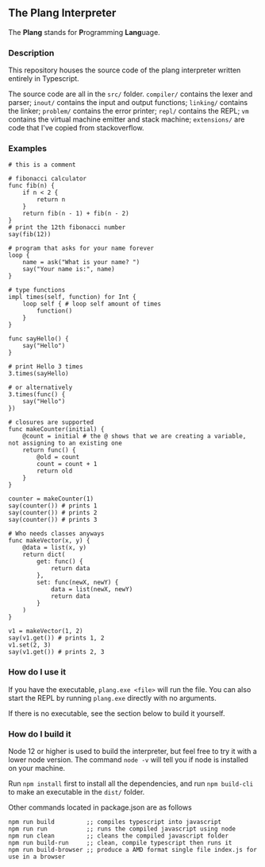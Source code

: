 ## The Plang Interpreter
The **Plang** stands for **P**rogramming **Lang**uage.

### Description
This repository houses the source code of the plang interpreter written entirely in Typescript.

The source code are all in the `src/` folder. `compiler/` contains the lexer and parser; `inout/` contains the input and output functions; `linking/` contains the linker; `problem/` contains the error printer; `repl/` contains the REPL; `vm` contains the virtual machine emitter and stack machine; `extensions/` are code that I've copied from stackoverflow.

### Examples
```
# this is a comment
```

```
# fibonacci calculator
func fib(n) {
    if n < 2 {
        return n
    }
    return fib(n - 1) + fib(n - 2)
}
# print the 12th fibonacci number
say(fib(12))
```

```
# program that asks for your name forever
loop {
    name = ask("What is your name? ")
    say("Your name is:", name)
}
```

```
# type functions
impl times(self, function) for Int {
    loop self { # loop self amount of times
        function()
    }
}

func sayHello() {
    say("Hello")
}

# print Hello 3 times
3.times(sayHello)

# or alternatively
3.times(func() {
    say("Hello")
})
```

```
# closures are supported
func makeCounter(initial) {
    @count = initial # the @ shows that we are creating a variable, not assigning to an existing one
    return func() {
        @old = count
        count = count + 1
        return old
    }
}

counter = makeCounter(1)
say(counter()) # prints 1
say(counter()) # prints 2
say(counter()) # prints 3
```

```
# Who needs classes anyways
func makeVector(x, y) {
    @data = list(x, y)
    return dict(
        get: func() {
            return data
        },
        set: func(newX, newY) {
            data = list(newX, newY)
            return data
        }
    )
}

v1 = makeVector(1, 2)
say(v1.get()) # prints 1, 2
v1.set(2, 3)
say(v1.get()) # prints 2, 3
```

### How do I use it
If you have the executable, `plang.exe <file>`
will run the file. You can also start the REPL by running `plang.exe` directly with no arguments.

If there is no executable, see the section below to build it yourself.

### How do I build it
Node 12 or higher is used to build the interpreter, but feel free to try it with a lower node version. The command `node -v` will tell you if node is installed on your machine.

Run `npm install` first to install all the dependencies, and run `npm build-cli` to make an executable in the `dist/` folder.

Other commands located in package.json are as follows
```
npm run build         ;; compiles typescript into javascript
npm run run           ;; runs the compiled javascript using node
npm run clean         ;; cleans the compiled javascript folder
npm run build-run     ;; clean, compile typescript then runs it
npm run build-browser ;; produce a AMD format single file index.js for use in a browser
```

